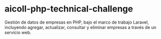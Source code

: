 # aicoll-php-technical-challenge
Gestión de datos de empresas en PHP, bajo el marco de trabajo Laravel, incluyendo agregar, actualizar, consultar y eliminar empresas a través de un servicio web.
